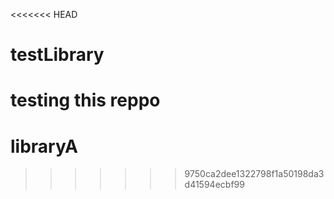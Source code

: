 <<<<<<< HEAD
# testLibrary
testing this reppo
=======
# libraryA
>>>>>>> 9750ca2dee1322798f1a50198da3d41594ecbf99
